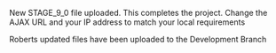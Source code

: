 New STAGE_9_0 file uploaded. This completes the project.
Change the AJAX URL and your IP address to match your local requirements

Roberts updated files have been uploaded to the Development Branch
